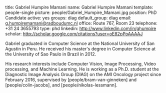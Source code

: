 title: Gabriel Humpire Mamani
name: Gabriel Humpire Mamani
template: people-single
picture: people/Gabriel_Humpire_Mamani.jpg
position: PhD Candidate
active: yes
groups: diag
default_group: diag
email: g.humpiremamani@radboudumc.nl
office: Route 767, Room 23
telephone: +31 24 3655793
type: phd
linkedin: http://www.linkedin.com/in/ghumpire
scholar: http://scholar.google.com/citations?user=oE82pPoAAAAJ

Gabriel graduated in Computer Science at the National University of San Agustin in Peru. He received his master's degree in Computer Science at the University of Sao Paulo in Brazil in 2012.

His research interests include Computer Vision, Image Processing, Video processing, and Machine Learning. He is working as a Ph.D. student at the Diagnostic Image Analysis Group (DIAG) on the AMI Oncology project since February 2016, supervised by [people/bram-van-ginneken] and [people/colin-jacobs], and [people/nikolas-lessmann].
